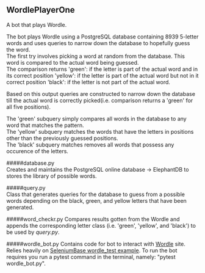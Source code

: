 ## WordlePlayerOne
A bot that plays Wordle.

The bot plays Wordle using a PostgreSQL database containing 8939 5-letter words and uses queries to narrow down the database to hopefully guess the word.
<br>
The first try involves picking a word at random from the database. This word is compared to the actual word being guessed.
<br>
The comparison returns
'green': if the letter is part of the actual word and in its correct position
'yellow': if the letter is part of the actual word but not in it correct position
'black': if the letter is not part of the actual word.

Based on this output queries are constructed to narrow down the database till the actual word is correctly picked(i.e. comparison returns a 'green' for all five positions).

The 'green' subquery simply compares all words in the database to any word that matches the pattern.
<br>
The 'yellow' subquery matches the words that have the letters in positions other than the previously guessed positions.
<br>
The 'black' subquery matches removes all words that possess any occurence of the letters.

#####database.py
<br>
Creates and maintains the PostgreSQL online database -> ElephantDB to stores the library of possible words.

#####query.py
<br>
Class that generates queries for the database to guess from a possible words depending on the black, green, and yellow letters that have been generated.

#####word_checkr.py
Compares results gotten from the Wordle and appends the corresponding letter class (i.e. 'green', 'yellow', and 'black') to be used by _query.py_.

#####wordle_bot.py
Contains code for bot to interact with [Wordle](https://www.nytimes.com/games/wordle/index.html) site. Relies heavily on [SeleniumBase wordle_test example](https://github.com/seleniumbase/SeleniumBase/blob/master/examples/wordle_test.py). To run the bot requires you run a pytest command in the terminal, namely: "pytest wordle_bot.py".
